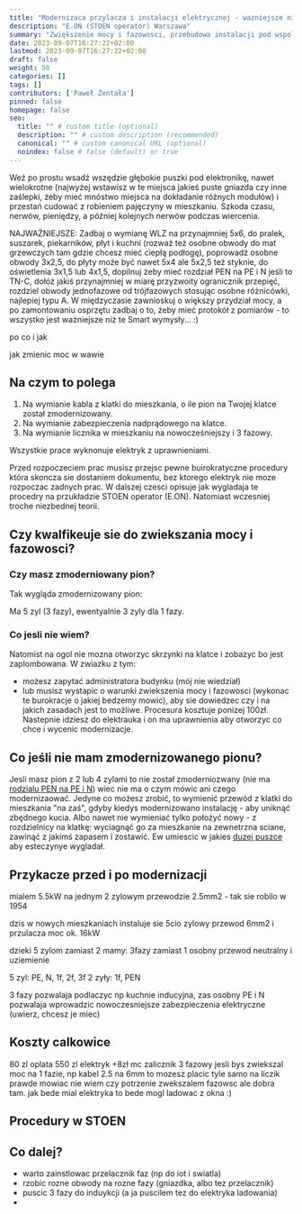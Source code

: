 ```yaml
---
title: "Modernizaca przylacza i instalacji elektrycznej - wazniejsze niz smart home"
description: "E.ON (STOEN operator) Warszawa"
summary: "Zwiększenie mocy i fazowosci, przebudowa instalacji pod wspolczene potrzeby. Zuzywamy coraz wicej energii elektrycznej. Linia zasilająca do mieszkania z rynku wtórnego może nie zapewnić Ci dość mocy jeśli zamierzasz przejść na indukcję czy używać klimatyzacji. Dowiedz się kiedy i jak wymienić ją aby uniknąć przykrych niespodzianek w przyszłości."
date: 2023-09-07T16:27:22+02:00
lastmod: 2023-09-07T16:27:22+02:00
draft: false
weight: 50
categories: []
tags: []
contributors: ['Paweł Żentała']
pinned: false
homepage: false
seo:
  title: "" # custom title (optional)
  description: "" # custom description (recommended)
  canonical: "" # custom canonical URL (optional)
  noindex: false # false (default) or true
---
```



Weź po prostu wsadź wszędzie głębokie puszki pod elektronikę, nawet wielokrotne (najwyżej wstawisz w te miejsca jakieś puste gniazda czy inne zaślepki, żeby mieć mnóstwo miejsca na dokładanie różnych modułów) i przestań cudować z robieniem pajęczyny w mieszkaniu. Szkoda czasu, nerwów, pieniędzy, a później kolejnych nerwów podczas wiercenia.

NAJWAŻNIEJSZE: Zadbaj o wymianę WLZ na przynajmniej 5x6, do pralek, suszarek, piekarników, płyt i kuchni (rozważ też osobne obwody do mat grzewczych tam gdzie chcesz mieć ciepłą podłogę), poprowadź osobne obwody 3x2,5, do płyty może być nawet 5x4 ale 5x2,5 też styknie, do oświetlenia 3x1,5 lub 4x1,5, dopilnuj żeby mieć rozdział PEN na PE i N jeśli to TN-C, dołóż jakiś przynajmniej w miarę przyzwoity ogranicznik przepięć, rozdziel obwody jednofazowe od trójfazowych stosując osobne różnicówki, najlepiej typu A. W międzyczasie zawnioskuj o większy przydział mocy, a po zamontowaniu osprzętu zadbaj o to, żeby mieć protokół z pomiarów - to wszystko jest ważniejsze niż te Smart wymysły... :)





po co i jak

jak zmienic moc w wawie

## Na czym to polega

1) Na wymianie kabla z klatki do mieszkania, o ile pion na Twojej klatce został zmodernizowany.
2) Na wymianie zabezpieczenia nadprądowego na klatce.
3) Na wymianie licznika w mieszkaniu na nowocześniejszy i 3 fazowy.

Wszystkie prace wyknonuje elektryk z uprawnieniami.

Przed rozpoczeciem prac musisz przejsc pewne buirokratyczne procedury która skoncza sie dostaniem dokumentu, bez ktorego elektryk nie moze rozpoczac zadnych prac. W dalszej czesci opisuje jak wygladaja te procedry na przukładzie STOEN operator (E.ON). Natomiast wczesniej troche niezbednej teorii.

## Czy kwalfikeuje sie do zwiekszania mocy i fazowosci?

### Czy masz zmoderniowany pion?

Tak wygląda zmodernizowany pion:

Ma 5 zyl (3 fazy), ewentyalnie 3 zyly dla 1 fazy.

### Co jesli nie wiem?
Natomist na ogol nie mozna otworzyc skrzynki na klatce i zobazyc bo jest zaplombowana. W zwiazku z tym:
* możesz zapytać administratora budynku (mój nie wiedział)
* lub musisz wystapic o warunki zwiekszenia mocy i fazowosci (wykonac te burokracje o jakiej bedzemy mowic), aby sie dowiedzec czy i na jakich zasadach jest to możliwe. Procesura kosztuje ponizej 100zł. Nastepnie idziesz do elektrauka i on ma uprawnienia aby otworzyc co chce i wycenic modernizacje.

## Co jeśli nie mam zmodernizowanego pionu?

Jesli masz pion z 2 lub 4 zylami to nie został zmoderniozwany (nie ma [rodzialu PEN na PE i N]()) wiec nie ma o czym mówic ani czego modernizaować. Jedyne co możesz zrobić, to wymienić przewód z klatki do mieszkania "na zaś", gdyby kiedys modernizowano instalację - aby uniknąć zbędnego kucia. Albo nawet nie wymieniać tylko położyć nowy - z rozdzielnicy na klatkę: wyciagnąć go za mieszkanie na zewnetrzna sciane, zawinąć z jakimś zapasem i zostawić. Ew umiescic w jakies [duzej puszce]() aby esteczynye wygladał.

## Przykacze przed i po modernizacji
mialem 5.5kW na jednym 2 zylowym przewodzie 2.5mm2 - tak sie robilo w 1954

dzis w nowych mieszkaniach instaluje sie 5cio zylowy przewod 6mm2 i przulacza moc ok. 16kW

dzieki 5 zylom zamiast 2 mamy:
3fazy zamiast 1
osobny przewod neutralny i uziemienie

5 zyl: PE, N, 1f, 2f, 3f
2 zyły: 1f, PEN

3 fazy pozwalaja podlaczyc np kuchnie inducyjna, zas osobny PE i N pozwalaja wprowadzic nowoczesniejsze zabezpieczenia elektryczne (uwierz, chcesz je miec)


## Koszty calkowice

80 zl oplata
550 zl elektryk
+8zł mc zalicznik 3 fazowy
jesli bys zwiekszal moc na 1 fazie, np kabel 2.5 na 6mm to mozesz placic tyle samo na liczik
prawde mowiac nie wiem czy potrzenie zwekszalem fazowsc ale dobra tam. jak bede mial elektryka to bede mogl ladowac z okna :)

## Procedury w STOEN

## Co dalej?
- warto zainstlowac przelacznik faz (np do iot i swiatla)
- rzobic rozne obwody na rozne fazy (gniazdka, albo tez przelacznik)
- puscic 3 fazy do induykcji (a ja puscilem tez do elektryka ladowania)
-
